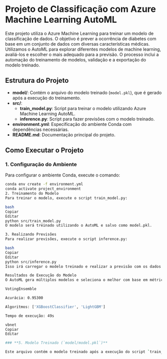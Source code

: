 # Projeto de Classificação com Azure Machine Learning AutoML

Este projeto utiliza o Azure Machine Learning para treinar um modelo de classificação de dados. O objetivo é prever a ocorrência de diabetes com base em um conjunto de dados com diversas características médicas. Utilizamos o AutoML para explorar diferentes modelos de machine learning, avaliá-los e escolher o mais adequado para a previsão. O processo inclui a automação do treinamento de modelos, validação e a exportação do modelo treinado.

## Estrutura do Projeto

- **model/**: Contém o arquivo do modelo treinado (`model.pkl`), que é gerado após a execução do treinamento.
- **src/**:
  - **train_model.py**: Script para treinar o modelo utilizando Azure Machine Learning AutoML.
  - **inference.py**: Script para fazer previsões com o modelo treinado.
- **environment.yml**: Especificação do ambiente Conda com dependências necessárias.
- **README.md**: Documentação principal do projeto.

## Como Executar o Projeto

### 1. Configuração do Ambiente

Para configurar o ambiente Conda, execute o comando:

```bash
conda env create -f environment.yml
conda activate project_environment
2. Treinamento do Modelo
Para treinar o modelo, execute o script train_model.py:

bash
Copiar
Editar
python src/train_model.py
O modelo será treinado utilizando o AutoML e salvo como model.pkl.

3. Realizando Previsões
Para realizar previsões, execute o script inference.py:

bash
Copiar
Editar
python src/inference.py
Isso irá carregar o modelo treinado e realizar a previsão com os dados fornecidos.

Resultados de Execução do Modelo
O AutoML gera múltiplos modelos e seleciona o melhor com base em métricas de desempenho, como a acurácia. O melhor modelo gerado foi:

VotingEnsemble

Acurácia: 0.95300

Algoritmos: ['XGBoostClassifier', 'LightGBM']

Tempo de execução: 49s

vbnet
Copiar
Editar

### **5. Modelo Treinado (`model/model.pkl`)**

Este arquivo contém o modelo treinado após a execução do script `train_model.py`. Ele será gerado automaticamente após o treinamento e salvo na pasta `model/`.
